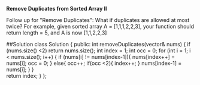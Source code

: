 **Remove Duplicates from Sorted Array II**

Follow up for "Remove Duplicates": What if duplicates are allowed at most twice?
For example, given sorted array A = [1,1,1,2,2,3], your function should return length = 5, and A is now [1,1,2,2,3]

##Solution
	class Solution {
    public:
    int removeDuplicates(vector<int>& nums) {
    	if (nums.size() <2) return nums.size();
    	int index = 1;
    	int occ = 0;
    	for (int i = 1; i < nums.size(); i++) {
    		if (nums[i] != nums[index-1]){
    			nums[index++] = nums[i];
    			occ = 0;
    		}
    		else{
    			occ++;
    			if(occ <2){
       				index++; 
    			}
    			nums[index-1] = nums[i];
    		}
    	}		
    		return index;
       }
    };
